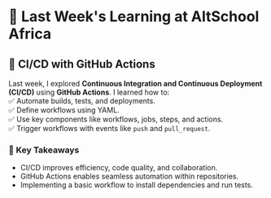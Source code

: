 # 🚀 Last Week's Learning at AltSchool Africa  

## 🔹 CI/CD with GitHub Actions  

Last week, I explored **Continuous Integration and Continuous Deployment (CI/CD)** using **GitHub Actions**. I learned how to:  
✅ Automate builds, tests, and deployments.  
✅ Define workflows using YAML.  
✅ Use key components like workflows, jobs, steps, and actions.  
✅ Trigger workflows with events like `push` and `pull_request`.  

### 🔹 Key Takeaways  
- CI/CD improves efficiency, code quality, and collaboration.  
- GitHub Actions enables seamless automation within repositories.  
- Implementing a basic workflow to install dependencies and run tests. 
